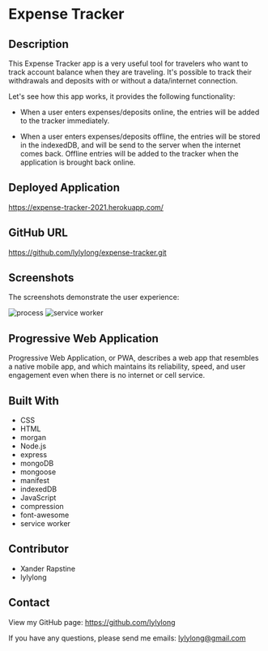 # Expense Tracker

## Description

This Expense Tracker app is a very useful tool for travelers who want to track account balance when they are traveling. It's possible to track their withdrawals and deposits with or without a data/internet connection.

Let's see how this app works, it provides the following functionality:

- When a user enters expenses/deposits online, the entries will be added to the tracker immediately.

- When a user enters expenses/deposits offline, the entries will be stored in the indexedDB, and will be send to the server when the internet comes back. Offline entries will be added to the tracker when the application is brought back online.

## Deployed Application

https://expense-tracker-2021.herokuapp.com/

## GitHub URL

https://github.com/lylylong/expense-tracker.git

## Screenshots

The screenshots demonstrate the user experience:

![process](https://user-images.githubusercontent.com/70302749/105646627-d5202800-5e6e-11eb-90d1-d42056a78587.gif)
![service worker](https://user-images.githubusercontent.com/70302749/105646746-98086580-5e6f-11eb-9b77-4a8122101408.png)

## Progressive Web Application

Progressive Web Application, or PWA, describes a web app that resembles a native mobile app, and which maintains its reliability, speed, and user engagement even when there is no internet or cell service.

## Built With

- CSS
- HTML
- morgan
- Node.js
- express
- mongoDB
- mongoose
- manifest
- indexedDB
- JavaScript
- compression
- font-awesome
- service worker

## Contributor

- Xander Rapstine
- lylylong

## Contact

View my GitHub page:
https://github.com/lylylong

If you have any questions, please send me emails:
lylylong@gmail.com
